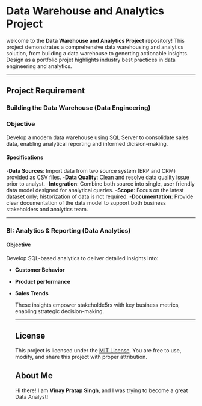 # Data Warehouse and Analytics Project

welcome to the **Data Warehouse and Analytics Project** repository!
This project demonstrates a comprehensive data warehousing and analytics solution, from building a data warehouse to generting actionable insights. Design as a portfolio projet highlights industry best practices in data engineering and analytics.

---

## Project Requirement

### Building the Data Warehouse (Data Engineering)

### Objective
Develop a modern data warehouse using SQL Server to consolidate sales data, enabling analytical reporting and informed dicision-making.

#### Specifications 
-**Data Sources**: Import data from two source system (ERP and CRM) provided as CSV files.
-**Data Quality**: Clean and resolve data quality issue prior to analyst.
-**Integration**: Combine both source into single, user friendly data model designed for analytical queries.
-**Scope**: Focus on the latest dataset only; historization of data is not required.
-**Documentation**: Provide clear documentation of the data model to support both business stakeholders and analytics team.

---

### BI: Analytics & Reporting (Data Analytics)

#### Objective
Develop SQL-based analytics to deliver detailed insights into:
- **Customer Behavior**
- **Product performance**
- **Sales Trends**

  These insights empower stakeholde5rs with key business metrics, enabling strategic decision-making.

  ---

  ## License

  This project is licensed under the [MIT License](LICENSE). You are free to use, modify, and share this project with proper attribution.
  
  ## About Me

  Hi there! I am **Vinay Pratap Singh**, and I was trying to become a great Data Analyst!
